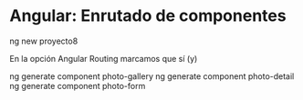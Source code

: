 
# Angular: Enrutado de componentes

ng new proyecto8

En la opción Angular Routing marcamos que sí (y)

ng generate component photo-gallery
ng generate component photo-detail
ng generate component photo-form